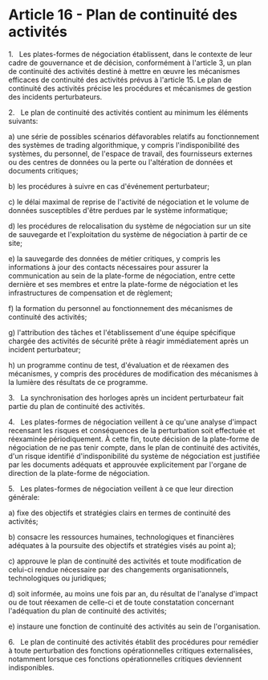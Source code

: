 # Article 16 - Plan de continuité des activités


1.   Les plates-formes de négociation établissent, dans le contexte de leur cadre de gouvernance et de décision, conformément à l'article 3, un plan de continuité des activités destiné à mettre en œuvre les mécanismes efficaces de continuité des activités prévus à l'article 15. Le plan de continuité des activités précise les procédures et mécanismes de gestion des incidents perturbateurs.

2.   Le plan de continuité des activités contient au minimum les éléments suivants:

a) une série de possibles scénarios défavorables relatifs au fonctionnement des systèmes de trading algorithmique, y compris l'indisponibilité des systèmes, du personnel, de l'espace de travail, des fournisseurs externes ou des centres de données ou la perte ou l'altération de données et documents critiques;

b) les procédures à suivre en cas d'événement perturbateur;

c) le délai maximal de reprise de l'activité de négociation et le volume de données susceptibles d'être perdues par le système informatique;

d) les procédures de relocalisation du système de négociation sur un site de sauvegarde et l'exploitation du système de négociation à partir de ce site;

e) la sauvegarde des données de métier critiques, y compris les informations à jour des contacts nécessaires pour assurer la communication au sein de la plate-forme de négociation, entre cette dernière et ses membres et entre la plate-forme de négociation et les infrastructures de compensation et de règlement;

f) la formation du personnel au fonctionnement des mécanismes de continuité des activités;

g) l'attribution des tâches et l'établissement d'une équipe spécifique chargée des activités de sécurité prête à réagir immédiatement après un incident perturbateur;

h) un programme continu de test, d'évaluation et de réexamen des mécanismes, y compris des procédures de modification des mécanismes à la lumière des résultats de ce programme.

3.   La synchronisation des horloges après un incident perturbateur fait partie du plan de continuité des activités.

4.   Les plates-formes de négociation veillent à ce qu'une analyse d'impact recensant les risques et conséquences de la perturbation soit effectuée et réexaminée périodiquement. À cette fin, toute décision de la plate-forme de négociation de ne pas tenir compte, dans le plan de continuité des activités, d'un risque identifié d'indisponibilité du système de négociation est justifiée par les documents adéquats et approuvée explicitement par l'organe de direction de la plate-forme de négociation.

5.   Les plates-formes de négociation veillent à ce que leur direction générale:

a) fixe des objectifs et stratégies clairs en termes de continuité des activités;

b) consacre les ressources humaines, technologiques et financières adéquates à la poursuite des objectifs et stratégies visés au point a);

c) approuve le plan de continuité des activités et toute modification de celui-ci rendue nécessaire par des changements organisationnels, technologiques ou juridiques;

d) soit informée, au moins une fois par an, du résultat de l'analyse d'impact ou de tout réexamen de celle-ci et de toute constatation concernant l'adéquation du plan de continuité des activités;

e) instaure une fonction de continuité des activités au sein de l'organisation.

6.   Le plan de continuité des activités établit des procédures pour remédier à toute perturbation des fonctions opérationnelles critiques externalisées, notamment lorsque ces fonctions opérationnelles critiques deviennent indisponibles.
